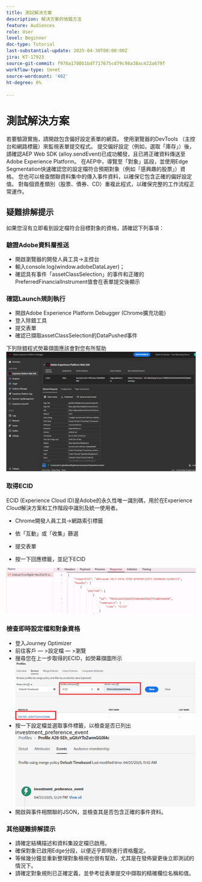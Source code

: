 ```yaml
---
title: 測試解決方案
description: 解決方案的偵錯方法
feature: Audiences
role: User
level: Beginner
doc-type: Tutorial
last-substantial-update: 2025-04-30T00:00:00Z
jira: KT-17923
source-git-commit: f970a1780b1bdf717675cd79c98a38ac422a679f
workflow-type: tm+mt
source-wordcount: '402'
ht-degree: 0%

---
```


# 測試解決方案

若要驗證實施，請開啟包含偏好設定表單的網頁。 使用瀏覽器的DevTools （主控台和網路標籤）來監視表單提交程式。 提交偏好設定（例如，選取「庫存」）後，請確認AEP Web SDK (alloy.sendEvent)已成功觸發，且已將正確資料傳送至Adobe Experience Platform。 在AEP中，導覽至「對象」區段，並使用Edge Segmentation快速確認您的設定檔符合預期對象（例如「感興趣的股票」）資格。 您也可以檢查關聯資料集中的傳入事件資料，以確保它包含正確的偏好設定值。 對每個資產類別（股票、債券、CD）重複此程式，以確保完整的工作流程正常運作。

## 疑難排解提示

如果您沒有立即看到設定檔符合目標對象的資格，請確認下列事項：


### 驗證Adobe資料層推送

* 開啟瀏覽器的開發人員工具→主控台
* 輸入console.log(window.adobeDataLayer)；
* 確認具有事件「assetClassSelection」的事件和正確的PreferredFinancialInstrument值會在表單提交後顯示

### 確認Launch規則執行

* 開啟Adobe Experience Platform Debugger (Chrome擴充功能)
* 登入除錯工具
* 提交表單
* 確認已擷取assetClassSelection的DataPushed事件

下列除錯程式熒幕擷圖應該會對您有所幫助
![aep-debugger](assets/aep-debugger.png)

### 取得ECID

ECID (Experience Cloud ID)是Adobe的永久性唯一識別碼，用於在Experience Cloud解決方案和工作階段中識別及統一使用者。

* Chrome開發人員工具→網路索引標籤

* 依「互動」或「收集」篩選

* 提交表單
* 按一下回應標籤，並記下ECID

![get-ecid](assets/get-ecid.png)

### 檢查即時設定檔和對象資格

* 登入Journey Optimizer
* 前往客戶 — >設定檔 — >瀏覽
* 搜尋您在上一步取得的ECID，如熒幕擷圖所示
  ![ecid-profile](assets/ecid-profile.png)
* 按一下設定檔並選取事件標籤，以檢查是否已列出investment_preference_event
  ![事件標籤](assets/profile-events.png)
* 開啟與事件相關聯的JSON，並檢查其是否包含正確的事件資料。

### 其他疑難排解提示

* 請確定結構描述和資料集設定檔已啟用。
* 確保對象已啟用Edge分段，以便近乎即時進行資格鑑定。
* 等候幾分鐘並重新整理對象檢視也很有幫助，尤其是在發佈變更後立即測試的情況下。
* 請確定對象規則已正確定義，並參考從表單提交中擷取的精確欄位名稱和值。



